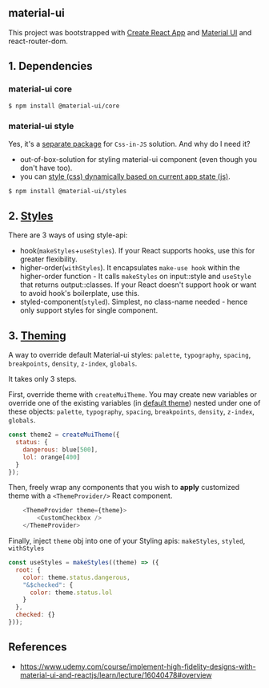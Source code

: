 ## material-ui

This project was bootstrapped with [Create React App](https://github.com/facebook/create-react-app) and [Material UI](https://material-ui.com/getting-started/installation/) and react-router-dom.

## 1. Dependencies

### material-ui core

```sh
$ npm install @material-ui/core
```

### material-ui style

Yes, it's a [separate package](https://material-ui.com/styles/basics/) for `Css-in-JS` solution. And why do I need it? 

- out-of-box-solution for styling material-ui component (even though you don't have too).
- you can [style (css) dynamically based on current app state (js)](https://material-ui.com/styles/basics/#adapting-based-on-props).

```sh
$ npm install @material-ui/styles
```

## 2. [Styles](https://material-ui.com/styles/basics/)

There are 3 ways of using style-api:
- hook(`makeStyles`+`useStyles`). If your React supports hooks, use this for greater flexibility.
- higher-order(`withStyles`). It encapsulates `make-use hook` within the higher-order function - It calls `makeStyles` on input::style and `useStyle` that returns output::classes. If your React doesn't support hook or want to avoid hook's boilerplate, use this.
- styled-component(`styled`). Simplest, no class-name needed - hence only support styles for single component.


## 3. [Theming](https://material-ui.com/customization/theming/)

A way to override default Material-ui styles: `palette`, `typography`, `spacing`, `breakpoints`, `density`, `z-index`, `globals`.

It takes only 3 steps.

First, override theme with `createMuiTheme`. You may create new variables or override one of the existing variables (in [default theme](https://material-ui.com/customization/default-theme/?expand-path=$.palette)) nested under one of these objects: `palette`, `typography`, `spacing`, `breakpoints`, `density`, `z-index`, `globals`.

```js
const theme2 = createMuiTheme({
  status: {
    dangerous: blue[500],
    lol: orange[400]
  }
});
```

Then, freely wrap any components that you wish to **apply** customized theme with a `<ThemeProvider/>` React component.

```js
    <ThemeProvider theme={theme}>
        <CustomCheckbox />
    </ThemeProvider>
```

Finally, inject `theme` obj into one of your Styling apis: `makeStyles`, `styled`, `withStyles`

```js
const useStyles = makeStyles((theme) => ({
  root: {
    color: theme.status.dangerous,
    "&$checked": {
      color: theme.status.lol
    }
  },
  checked: {}
}));

```


## References

- https://www.udemy.com/course/implement-high-fidelity-designs-with-material-ui-and-reactjs/learn/lecture/16040478#overview
